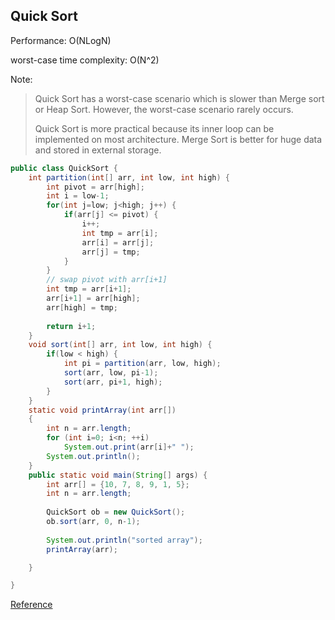 ## Quick Sort
Performance: O(NLogN)

worst-case time complexity: O(N^2)

Note: 
>Quick Sort has a worst-case scenario which is slower than Merge sort or Heap Sort. 
>However, the worst-case scenario rarely occurs. 
>
>Quick Sort is more practical because its inner loop can be implemented on most architecture.
>Merge Sort is better for huge data and stored in external storage.

```java
public class QuickSort {
	int partition(int[] arr, int low, int high) {
		int pivot = arr[high];
		int i = low-1;
		for(int j=low; j<high; j++) {
			if(arr[j] <= pivot) {
				i++;
				int tmp = arr[i];
				arr[i] = arr[j];
				arr[j] = tmp;
			}
		}
		// swap pivot with arr[i+1]
		int tmp = arr[i+1];
		arr[i+1] = arr[high];
		arr[high] = tmp;
		
		return i+1;
	}
	void sort(int[] arr, int low, int high) {
		if(low < high) {
			int pi = partition(arr, low, high);
			sort(arr, low, pi-1);
			sort(arr, pi+1, high);
		}
	}
	static void printArray(int arr[])
    {
        int n = arr.length;
        for (int i=0; i<n; ++i)
            System.out.print(arr[i]+" ");
        System.out.println();
    }
	public static void main(String[] args) {
		int arr[] = {10, 7, 8, 9, 1, 5};
        int n = arr.length;
 
        QuickSort ob = new QuickSort();
        ob.sort(arr, 0, n-1);
 
        System.out.println("sorted array");
        printArray(arr);

	}

}

```

[Reference](http://www.geeksforgeeks.org/quick-sort/)
